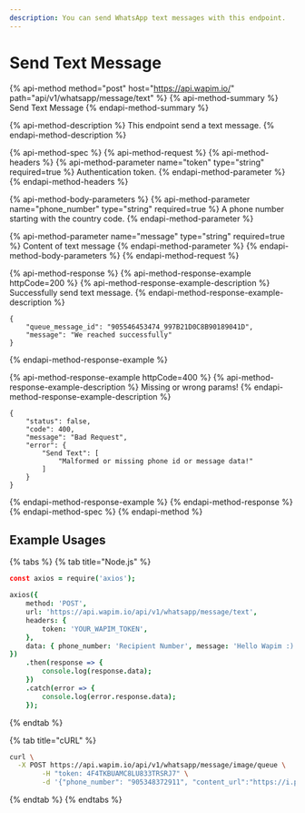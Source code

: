 ```yaml
---
description: You can send WhatsApp text messages with this endpoint.
---
```


# Send Text Message

{% api-method method="post" host="https://api.wapim.io/" path="api/v1/whatsapp/message/text" %}
{% api-method-summary %}
Send Text Message
{% endapi-method-summary %}

{% api-method-description %}
This endpoint send a text message.
{% endapi-method-description %}

{% api-method-spec %}
{% api-method-request %}
{% api-method-headers %}
{% api-method-parameter name="token" type="string" required=true %}
Authentication token.
{% endapi-method-parameter %}
{% endapi-method-headers %}

{% api-method-body-parameters %}
{% api-method-parameter name="phone\_number" type="string" required=true %}
A phone number starting with the country code.
{% endapi-method-parameter %}

{% api-method-parameter name="message" type="string" required=true %}
Content of text message
{% endapi-method-parameter %}
{% endapi-method-body-parameters %}
{% endapi-method-request %}

{% api-method-response %}
{% api-method-response-example httpCode=200 %}
{% api-method-response-example-description %}
Successfully send text message.
{% endapi-method-response-example-description %}

```text
{
    "queue_message_id": "905546453474_997B21D0C8B90189041D",
    "message": "We reached successfully"
}
```
{% endapi-method-response-example %}

{% api-method-response-example httpCode=400 %}
{% api-method-response-example-description %}
Missing or wrong params!
{% endapi-method-response-example-description %}

```text
{
    "status": false,
    "code": 400,
    "message": "Bad Request",
    "error": {
        "Send Text": [
            "Malformed or missing phone id or message data!"
        ]
    }
}
```
{% endapi-method-response-example %}
{% endapi-method-response %}
{% endapi-method-spec %}
{% endapi-method %}

## Example Usages

{% tabs %}
{% tab title="Node.js" %}
```coffeescript
const axios = require('axios');

axios({
	method: 'POST',
	url: 'https://api.wapim.io/api/v1/whatsapp/message/text',
	headers: {
		token: 'YOUR_WAPIM_TOKEN',
	},
	data: { phone_number: 'Recipient Number', message: 'Hello Wapim :)' },
})
	.then(response => {
		console.log(response.data);
	})
	.catch(error => {
		console.log(error.response.data);
	});
```
{% endtab %}

{% tab title="cURL" %}
```bash
curl \
  -X POST https://api.wapim.io/api/v1/whatsapp/message/image/queue \
        -H "token: 4F4TKBUAMC8LU833TRSRJ7" \
        -d '{"phone_number": "905348372911", "content_url":"https://i.picsum.photos/id/859/800/600.jpg",  "caption" : "Hello Wapim :)"}'
```
{% endtab %}
{% endtabs %}

